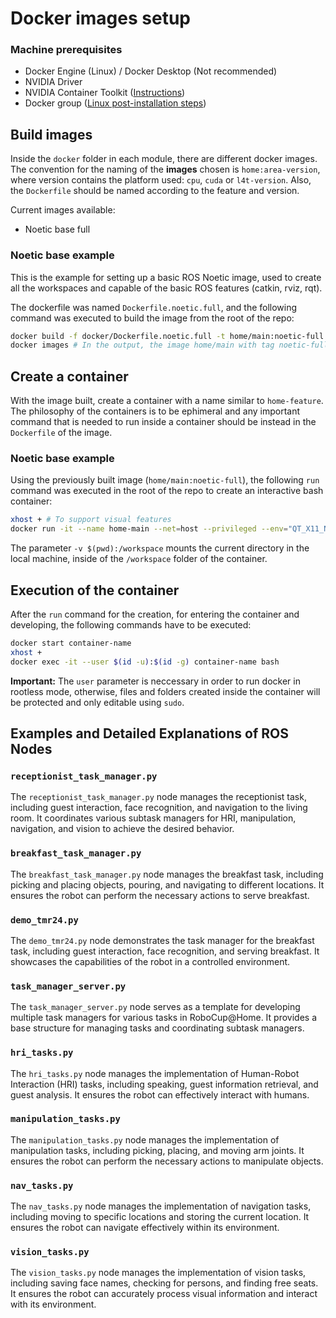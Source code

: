 # Docker images setup

### Machine prerequisites

- Docker Engine (Linux) / Docker Desktop (Not recommended)
- NVIDIA Driver
- NVIDIA Container Toolkit ([Instructions](https://docs.nvidia.com/datacenter/cloud-native/container-toolkit/latest/index.html))
- Docker group ([Linux post-installation steps](https://docs.docker.com/engine/install/linux-postinstall/))

## Build images

Inside the `docker` folder in each module, there are different docker images. The convention for the naming of the **images** chosen is `home:area-version`, where version contains the platform used: `cpu`, `cuda` or `l4t-version`. Also, the `Dockerfile` should be named according to the feature and version.

Current images available:
- Noetic base full

### Noetic base example
This is the example for setting up a basic ROS Noetic image, used to create all the workspaces and capable of the basic ROS features (catkin, rviz, rqt).

The dockerfile was named `Dockerfile.noetic.full`, and the following command was executed to build the image from the root of the repo:

```bash
docker build -f docker/Dockerfile.noetic.full -t home/main:noetic-full . # -f to specify the path to the file, -t to add the name and the tag
docker images # In the output, the image home/main with tag noetic-full should appear
```

## Create a container

With the image built, create a container with a name similar to `home-feature`. The philosophy of the containers is to be ephimeral and any important command that is needed to run inside a container should be instead in the `Dockerfile` of the image.

### Noetic base example
Using the previously built image (`home/main:noetic-full`), the following `run` command was executed in the root of the repo to create an interactive bash container:

```bash
xhost + # To support visual features
docker run -it --name home-main --net=host --privileged --env="QT_X11_NO_MITSHM=1" -e DISPLAY=$DISPLAY -eQT_DEBUG_PLUGINS=1 -v /tmp/.X11-unix:/tmp/.X11-unix --device /dev/video0:/dev/video0 --user $(id -u):$(id -g) -v $(pwd):/workspace home/main:noetic-full bash # The name is home-main, most of the additional parameters are needed for visual tools
```

The parameter `-v $(pwd):/workspace` mounts the current directory in the local machine, inside of the `/workspace` folder of the container.

## Execution of the container

After the `run` command for the creation, for entering the container and developing, the following commands have to be executed:

```bash
docker start container-name
xhost +
docker exec -it --user $(id -u):$(id -g) container-name bash
```

**Important:** The `user` parameter is neccessary in order to run docker in rootless mode, otherwise, files and folders created inside the container will be protected and only editable using `sudo`.

## Examples and Detailed Explanations of ROS Nodes

### `receptionist_task_manager.py`
The `receptionist_task_manager.py` node manages the receptionist task, including guest interaction, face recognition, and navigation to the living room. It coordinates various subtask managers for HRI, manipulation, navigation, and vision to achieve the desired behavior.

### `breakfast_task_manager.py`
The `breakfast_task_manager.py` node manages the breakfast task, including picking and placing objects, pouring, and navigating to different locations. It ensures the robot can perform the necessary actions to serve breakfast.

### `demo_tmr24.py`
The `demo_tmr24.py` node demonstrates the task manager for the breakfast task, including guest interaction, face recognition, and serving breakfast. It showcases the capabilities of the robot in a controlled environment.

### `task_manager_server.py`
The `task_manager_server.py` node serves as a template for developing multiple task managers for various tasks in RoboCup@Home. It provides a base structure for managing tasks and coordinating subtask managers.

### `hri_tasks.py`
The `hri_tasks.py` node manages the implementation of Human-Robot Interaction (HRI) tasks, including speaking, guest information retrieval, and guest analysis. It ensures the robot can effectively interact with humans.

### `manipulation_tasks.py`
The `manipulation_tasks.py` node manages the implementation of manipulation tasks, including picking, placing, and moving arm joints. It ensures the robot can perform the necessary actions to manipulate objects.

### `nav_tasks.py`
The `nav_tasks.py` node manages the implementation of navigation tasks, including moving to specific locations and storing the current location. It ensures the robot can navigate effectively within its environment.

### `vision_tasks.py`
The `vision_tasks.py` node manages the implementation of vision tasks, including saving face names, checking for persons, and finding free seats. It ensures the robot can accurately process visual information and interact with its environment.
